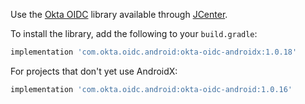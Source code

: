 ﻿Use the [Okta OIDC](https://github.com/okta/okta-oidc-android) library available through [JCenter](https://bintray.com/okta/com.okta.android/okta-oidc-android).

To install the library, add the following to your `build.gradle`:

```groovy
implementation 'com.okta.oidc.android:okta-oidc-androidx:1.0.18'
```

For projects that don't yet use AndroidX:

```groovy
implementation 'com.okta.oidc.android:okta-oidc-android:1.0.16'
